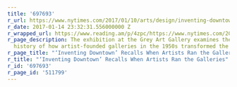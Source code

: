 ```yaml
---
title: '697693'
r_url: https://www.nytimes.com/2017/01/10/arts/design/inventing-downtown-grey-art-gallery.html
r_date: 2017-01-14 23:32:31.556000000 Z
r_wrapped_url: https://www.reading.am/p/4zpc/https://www.nytimes.com/2017/01/10/arts/design/inventing-downtown-grey-art-gallery.html
r_page_description: The exhibition at the Grey Art Gallery examines the little-known
  history of how artist-founded galleries in the 1950s transformed the art scene.
r_page_title: "‘Inventing Downtown’ Recalls When Artists Ran the Galleries"
r_title: "‘Inventing Downtown’ Recalls When Artists Ran the Galleries"
r_id: '697693'
r_page_id: '511799'
---
```


